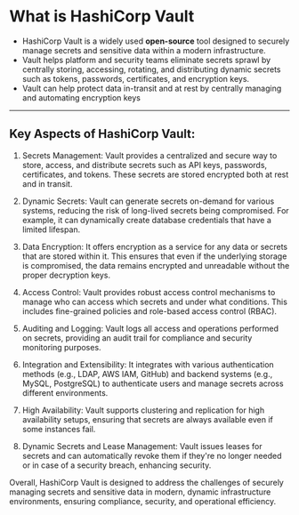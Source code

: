 # What is HashiCorp Vault

* HashiCorp Vault is a widely used **open-source** tool designed to securely manage secrets and sensitive data within a modern infrastructure. 
* Vault helps platform and security teams eliminate secrets sprawl by centrally storing, accessing, rotating, and distributing dynamic secrets such as tokens, passwords, certificates, and encryption keys.
* Vault can help protect data in-transit and at rest by centrally managing and automating encryption keys
--------------------------------------------------------------------------------------------------------------------------------------------------------------------
## Key Aspects of HashiCorp Vault:
1. Secrets Management:
   Vault provides a centralized and secure way to store, access, and distribute secrets such as API keys, passwords, certificates, and tokens. These secrets are stored encrypted both at rest and in transit.

2. Dynamic Secrets:
   Vault can generate secrets on-demand for various systems, reducing the risk of long-lived secrets being compromised. For example, it can dynamically create database credentials that have a limited lifespan.

3. Data Encryption:
   It offers encryption as a service for any data or secrets that are stored within it. This ensures that even if the underlying storage is compromised, the data remains encrypted and unreadable without the proper decryption keys.

4. Access Control:
   Vault provides robust access control mechanisms to manage who can access which secrets and under what conditions. This includes fine-grained policies and role-based access control (RBAC).

5. Auditing and Logging:
   Vault logs all access and operations performed on secrets, providing an audit trail for compliance and security monitoring purposes.

6. Integration and Extensibility:
   It integrates with various authentication methods (e.g., LDAP, AWS IAM, GitHub) and backend systems (e.g., MySQL, PostgreSQL) to authenticate users and manage secrets across different environments.

7. High Availability:
   Vault supports clustering and replication for high availability setups, ensuring that secrets are always available even if some instances fail.

8. Dynamic Secrets and Lease Management:
   Vault issues leases for secrets and can automatically revoke them if they're no longer needed or in case of a security breach, enhancing security.

Overall, HashiCorp Vault is designed to address the challenges of securely managing secrets and sensitive data in modern, dynamic infrastructure environments, ensuring compliance, security, and operational efficiency.

